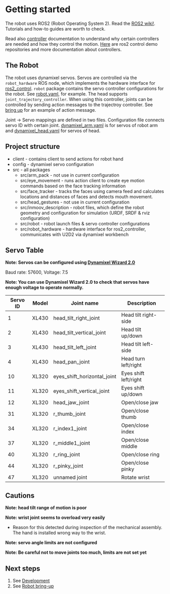 
# Getting started

The robot uses ROS2 (Robot Operating System 2). Read the [ROS2 wiki!](https://index.ros.org/doc/ros2/). Tutorials and how-to guides are worth to check. 

Read also [controller](https://control.ros.org/master/index.html) documentation to understand why certain controllers are needed and how they control the motion.
[Here](https://github.com/ros-controls/ros2_control_demos) are ros2 control demo repositories and more documentation about controllers.

## The Robot

The robot uses dynamixel servos. Servos are controlled via the `robot_hardware` ROS node, which implements the hardware interface for [ros2_control](https://github.com/ros-controls/ros2_control). `robot` package contains the servo controller configurations for the robot. See [robot.yaml](src/robot/controllers/robot.yaml), for example. The head supports `joint_trajectory_controller`. When using this controller, joints can be controlled by sending action messages to the trajectroy controller. See [bring up](./docs/BRINGUP.md) for an example of action message.

Joint -> Servo mappings are defined in two files. Configuration file connects servo ID with certain joint. [dynamixel_arm.yaml](config/dynamixel_arm.yaml) is for servos of robot arm and [dynamixel_head.yaml](config/dynamixel_head.yaml) for servos of head.

## Project structure

* client - contains client to send actions for robot hand
* config - dynamixel servo configuration
* src - all packages
  * src/arm_pack - not use in current configuration
  * src/eye_movement - runs action client to create eye motion commands based on the face tracking information
  * src/face_tracker - tracks the faces using camera feed and calculates locations and distances of faces and detects mouth movement. 
  * src/head_gestures - not use in current configuration
  * src/inmoov_description - robot files, which define the robot geometry and configuration for simulation (URDF, SRDF & rviz configuration)
  * src/robot - robot launch files & servo controller configurations
  * src/robot_hardware - hardware interface for ros2_controller, communicates with U2D2 via dynamixel workbench

## Servo Table

**Note: Servos can be configured using [Dynamixel Wizard 2.0](https://emanual.robotis.com/docs/en/software/dynamixel/dynamixel_wizard2/)**

Baud rate: 57600, Voltage: 7.5

**Note: You can use Dynamixel Wizard 2.0 to check that servos have enough voltage to operate normally.**

| Servo ID | Model | Joint name                  | Description           |
| -------- | ----- | --------------------------- | --------------------- |
| 1        | XL430 | head_tilt_right_joint       | Head tilt right-side  |
| 2        | XL430 | head_tilt_vertical_joint    | Head tilt up/down     |
| 3        | XL430 | head_tilt_left_joint        | Head tilt left-side   |
| 4        | XL430 | head_pan_joint              | Head turn left/right  |
| 10       | XL320 | eyes_shift_horizontal_joint | Eyes shift left/right |
| 11       | XL320 | eyes_shift_vertical_joint   | Eyes shift up/down    |
| 12       | XL320 | head_jaw_joint              | Open/close jaw        |
| 31       | XL320 | r_thumb_joint               | Open/close thumb      |
| 34       | XL320 | r_index1_joint              | Open/close index      |
| 37       | XL320 | r_middle1_joint             | Open/close middle     |
| 40       | XL320 | r_ring_joint                | Open/close ring       |
| 44       | XL320 | r_pinky_joint               | Open/close pinky      |
| 47       | XL320 | unnamed joint               | Rotate wrist          |

## Cautions
**Note: head tilt range of motion is poor**

**Note: wrist joint seems to overload very easily**

- Reason for this detected during inspection of the mechanical assembly. The hand is installed wrong way to the wrist.

**Note: servo angle limits are not configured**

**Note: Be careful not to move joints too much, limits are not set yet**

## Next steps

1. See [Development](./docs/DEVELOPMENT.md)
2. See [Robot bring-up](./docs/BRINGUP.md)
